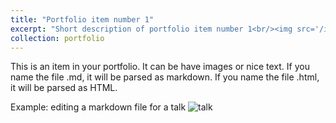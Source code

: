 ```yaml
---
title: "Portfolio item number 1"
excerpt: "Short description of portfolio item number 1<br/><img src='/images/editing-talk.png'>"
collection: portfolio
---
```


This is an item in your portfolio. It can be have images or nice text. If you name the file .md, it will be parsed as markdown. If you name the file .html, it will be parsed as HTML. 

Example: editing a markdown file for a talk
![talk](“/images/editing-talk.png”)
